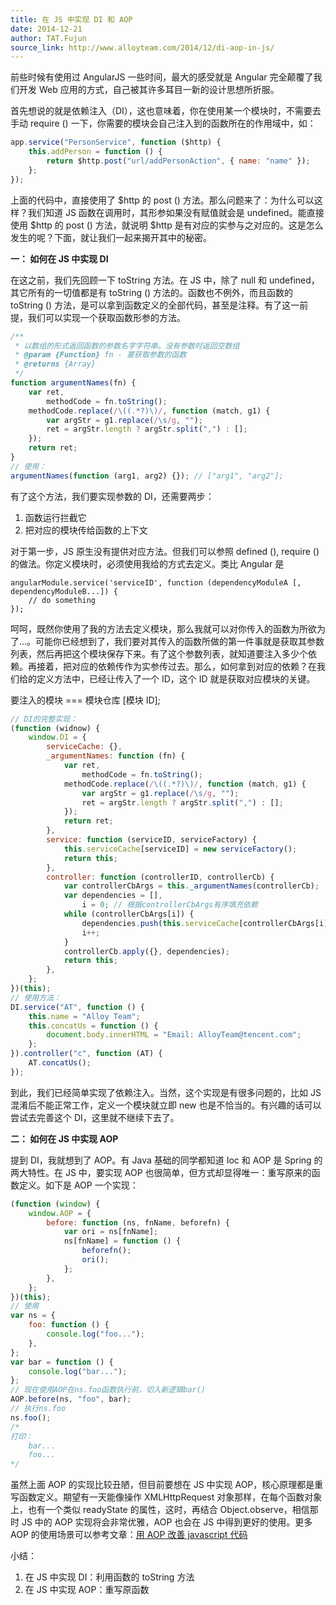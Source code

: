 ```yaml
---
title: 在 JS 中实现 DI 和 AOP
date: 2014-12-21
author: TAT.Fujun
source_link: http://www.alloyteam.com/2014/12/di-aop-in-js/
---
```


<!-- {% raw %} - for jekyll -->

前些时候有使用过 AngularJS 一些时间，最大的感受就是 Angular 完全颠覆了我们开发 Web 应用的方式，自己被其许多耳目一新的设计思想所折服。

首先想说的就是依赖注入（DI），这也意味着，你在使用某一个模块时，不需要去手动 require () 一下，你需要的模块会自己注入到的函数所在的作用域中，如：

```javascript
app.service("PersonService", function ($http) {
    this.addPerson = function () {
        return $http.post("url/addPersonAction", { name: "name" });
    };
});
```

上面的代码中，直接使用了 $http 的 post () 方法。那么问题来了：为什么可以这样？我们知道 JS 函数在调用时，其形参如果没有赋值就会是 undefined。能直接使用 $http 的 post () 方法，就说明 $http 是有对应的实参与之对应的。这是怎么发生的呢？下面，就让我们一起来揭开其中的秘密。

**一： 如何在 JS 中实现 DI**

在这之前，我们先回顾一下 toString 方法。在 JS 中，除了 null 和 undefined，其它所有的一切值都是有 toString () 方法的。函数也不例外，而且函数的 toString () 方法，是可以拿到函数定义的全部代码，甚至是注释。有了这一前提，我们可以实现一个获取函数形参的方法。

```javascript
/**
 * 以数组的形式返回函数的参数名字字符串。没有参数时返回空数组
 * @param {Function} fn - 要获取参数的函数
 * @returns {Array}
 */
function argumentNames(fn) {
    var ret,
        methodCode = fn.toString();
    methodCode.replace(/\((.*?)\)/, function (match, g1) {
        var argStr = g1.replace(/\s/g, "");
        ret = argStr.length ? argStr.split(",") : [];
    });
    return ret;
}
// 使用：
argumentNames(function (arg1, arg2) {}); // ["arg1", "arg2"];
```

有了这个方法，我们要实现参数的 DI，还需要两步：  
1. 函数运行拦截它  
2. 把对应的模块传给函数的上下文

对于第一步，JS 原生没有提供对应方法。但我们可以参照 defined (), require () 的做法。你定义模块时，必须使用我给的方式去定义。类比 Angular 是

    angularModule.service('serviceID', function (dependencyModuleA [, dependencyModuleB...]) {
    	// do something
    });

呵呵，既然你使用了我的方法去定义模块，那么我就可以对你传入的函数为所欲为了...。可能你已经想到了，我们要对其传入的函数所做的第一件事就是获取其参数列表，然后再把这个模块保存下来。有了这个参数列表，就知道要注入多少个依赖。再接着，把对应的依赖传作为实参传过去。那么，如何拿到对应的依赖？在我们给的定义方法中，已经让传入了一个 ID，这个 ID 就是获取对应模块的关键。

要注入的模块 === 模块仓库 \[模块 ID];

```javascript
// DI的完整实现：
(function (widnow) {
    window.DI = {
        serviceCache: {},
        _argumentNames: function (fn) {
            var ret,
                methodCode = fn.toString();
            methodCode.replace(/\((.*?)\)/, function (match, g1) {
                var argStr = g1.replace(/\s/g, "");
                ret = argStr.length ? argStr.split(",") : [];
            });
            return ret;
        },
        service: function (serviceID, serviceFactory) {
            this.serviceCache[serviceID] = new serviceFactory();
            return this;
        },
        controller: function (controllerID, controllerCb) {
            var controllerCbArgs = this._argumentNames(controllerCb);
            var dependencies = [],
                i = 0; // 根据controllerCbArgs有序填充依赖
            while (controllerCbArgs[i]) {
                dependencies.push(this.serviceCache[controllerCbArgs[i]]);
                i++;
            }
            controllerCb.apply({}, dependencies);
            return this;
        },
    };
})(this);
// 使用方法：
DI.service("AT", function () {
    this.name = "Alloy Team";
    this.concatUs = function () {
        document.body.innerHTML = "Email: AlloyTeam@tencent.com";
    };
}).controller("c", function (AT) {
    AT.concatUs();
});
```

到此，我们已经简单实现了依赖注入。当然，这个实现是有很多问题的，比如 JS 混淆后不能正常工作，定义一个模块就立即 new 也是不恰当的。有兴趣的话可以尝试去完善这个 DI，这里就不继续下去了。

**二： 如何在 JS 中实现 AOP**

提到 DI，我就想到了 AOP。有 Java 基础的同学都知道 Ioc 和 AOP 是 Spring 的两大特性。在 JS 中，要实现 AOP 也很简单，但方式却显得唯一：重写原来的函数定义。如下是 AOP 一个实现：

```javascript
(function (window) {
    window.AOP = {
        before: function (ns, fnName, beforefn) {
            var ori = ns[fnName];
            ns[fnName] = function () {
                beforefn();
                ori();
            };
        },
    };
})(this);
// 使用
var ns = {
    foo: function () {
        console.log("foo...");
    },
};
var bar = function () {
    console.log("bar...");
};
// 现在使用AOP在ns.foo函数执行前，切入新逻辑bar()
AOP.before(ns, "foo", bar);
// 执行ns.foo
ns.foo();
/* 
打印：
	bar...
	foo...
*/
```

虽然上面 AOP 的实现比较丑陋，但目前要想在 JS 中实现 AOP，核心原理都是重写函数定义。期望有一天能像操作 XMLHttpRequest 对象那样，在每个函数对象上，也有一个类似 readyState 的属性，这时，再结合 Object.observe，相信那时 JS 中的 AOP 实现将会非常优雅，AOP 也会在 JS 中得到更好的使用。更多 AOP 的使用场景可以参考文章：[用 AOP 改善 javascript 代码](http://www.alloyteam.com/author/svenzeng/ "用 AOP 改善 javascript 代码")

小结：  
1. 在 JS 中实现 DI：利用函数的 toString 方法  
2. 在 JS 中实现 AOP：重写原函数


<!-- {% endraw %} - for jekyll -->